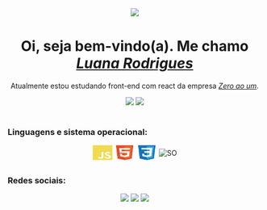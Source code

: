 <!-- ------------------ Cabeçalho, gif e ícone para me seguir -->
<div align="center">
<img src="https://images.squarespace-cdn.com/content/v1/5feb6d8bfc15e836c6f54d8d/8eda2305-f243-4cfe-9cf2-ec5263e53653/frontend.gif"/></div>
<h1 align="center">Oi, seja bem-vindo(a). Me chamo <a href="https://www.instagram.com/luhrodrigues45/"><i>Luana Rodrigues</i></a>
</h1>
  
<!-- ------------------ Falo sobre o quê, e de qual empresa é o curso que estou estudando no momento -->

<p align="center">Atualmente estou estudando front-end com react da empresa <a href="https://zeroaoum.herospark.co/"><i>Zero ao um</i></a>.
 
<div align="center">
  
  <!-- ------------------ Estatísticas, linguagens e sistema operacional que uso -->
   
  <img height="150em" src="https://github-readme-stats.vercel.app/api?username=Luhrodrigues45&show_icons=true&theme=github_dark&include_all_commits=true&count_private=true"/>
   
  <img height="150em" src="https://github-readme-stats.vercel.app/api/top-langs/?username=Luhrodrigues45&layout=compact&langs_count=7&theme=github_dark"/>
</div>
 
<div align="center" style="display: inline_block"><br>
  <h3 align="left">Linguagens e sistema operacional:</h3>
  <img align="center" alt="Js" height="30" width="40" src="https://raw.githubusercontent.com/devicons/devicon/master/icons/javascript/javascript-plain.svg">
  <img align="center" alt="HTML" height="30" width="40" src="https://raw.githubusercontent.com/devicons/devicon/master/icons/html5/html5-original.svg">
  <img align="center" alt="CSS" height="30" width="40" src="https://raw.githubusercontent.com/devicons/devicon/master/icons/css3/css3-original.svg">
  <img align="center" alt="SO" height="30" width="40" src="https://cdn.jsdelivr.net/gh/devicons/devicon/icons/windows8/windows8-original.svg" />
  
  ##
  <!-- ------------------ Minhas redes sociais -->
  
  <h3 align="left">Redes sociais:</h3>
  <a href="https://www.instagram.com/luhrodrigues45/" target="_blank"><img src="https://img.shields.io/badge/Instagram-E4405F?style=for-the-badge&logo=instagram&logoColor=white" target="_blank"></a>
  <a href="https://discord.gg/AQYymjQABs" target="_blank"><img src="https://img.shields.io/badge/Discord-7289DA?style=for-the-badge&logo=discord&logoColor=white" target="_blank"></a>
  <a href="https://t.me/Luhrodrigues45" target="_blank"><img src="https://img.shields.io/badge/Telegram-2CA5E0?style=for-the-badge&logo=telegram&logoColor=white" target="_blank"></a>
    
 </div>
